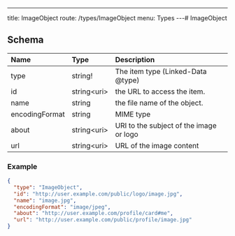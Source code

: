 ---
title: ImageObject
route: /types/ImageObject
menu: Types
---# ImageObject

## Schema
| Name | Type | Description |
|:-----| :--- | :---------- |
| type | string! | The item type (Linked-Data @type)  |
| id | string&lt;uri&gt;  | the URL to access the item.  |
| name | string | the file name of the object.  |
| encodingFormat | string | MIME type  |
| about | string&lt;uri&gt;  | URI to the subject of the image or logo  |
| url | string&lt;uri&gt;  | URL of the image content  |

### Example
```json
{
  "type": "ImageObject",
  "id": "http://user.example.com/public/logo/image.jpg",
  "name": "image.jpg",
  "encodingFormat": "image/jpeg",
  "about": "http://user.example.com/profile/card#me",
  "url": "http://user.example.com/public/profile/image.jpg"
}
```
